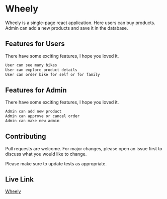 # Wheely

Wheely is a single-page react application. Here users can buy products. Admin can add a new products and save it in the database.

## Features for Users

There have some exciting features, I hope you loved it.

```bash
User can see many bikes
User can explore product details
User can order bike for self or for family 
```

## Features for Admin

There have some exciting features, I hope you loved it.

```bash
Admin can add new product
Admin can approve or cancel order
Admin can make new admin  
```


## Contributing
Pull requests are welcome. For major changes, please open an issue first to discuss what you would like to change.

Please make sure to update tests as appropriate.

## Live Link
[Wheely](https://wheelymotors-915eb.web.app/)
